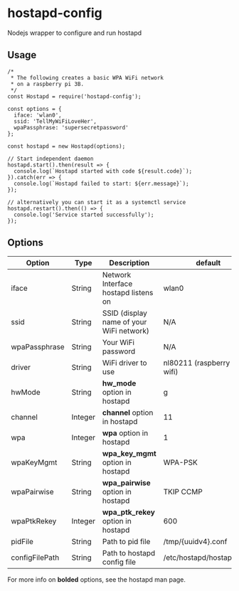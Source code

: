# hostapd-config
Nodejs wrapper to configure and run hostapd

## Usage
```
/*
 * The following creates a basic WPA WiFi network
 * on a raspberry pi 3B.
 */
const Hostapd = require('hostapd-config');

const options = {
  iface: 'wlan0',
  ssid: 'TellMyWiFiLoveHer',
  wpaPassphrase: 'supersecretpassword'
};

const hostapd = new Hostapd(options);

// Start independent daemon
hostapd.start().then(result => {
  console.log(`Hostapd started with code ${result.code}`);
}).catch(err => {
  console.log(`Hostapd failed to start: ${err.message}`);
});

// alternatively you can start it as a systemctl service
hostapd.restart().then(() => {
  console.log('Service started successfully');
});
```

## Options
|Option|Type|Description|default|required|
|------|----|-----------|-------|--------|
|iface|String|Network Interface hostapd listens on|wlan0|default|
|ssid|String|SSID (display name of your WiFi network)|N/A|yes|
|wpaPassphrase|String|Your WiFi password|N/A|yes|
|driver|String|WiFi driver to use|nl80211 (raspberry pi wifi)|default|
|hwMode|String|**hw_mode** option in hostapd|g|default|
|channel|Integer|**channel** option in hostapd|11|default|
|wpa|Integer|**wpa** option in hostapd|1|default|
|wpaKeyMgmt|String|**wpa_key_mgmt** option in hostapd|WPA-PSK|default|
|wpaPairwise|String|**wpa_pairwise** option in hostapd|TKIP CCMP|default|
|wpaPtkRekey|Integer|**wpa_ptk_rekey** option in hostapd|600|default|
|pidFile|String|Path to pid file|/tmp/{uuidv4}.conf|default|
|configFilePath|String|Path to hostapd config file|/etc/hostapd/hostapd.conf|default|

For more info on **bolded** options, see the hostapd man page.
